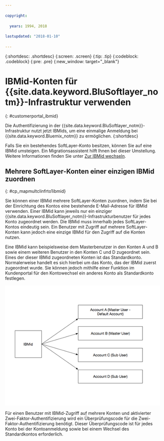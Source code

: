 ```yaml
---

copyright:

  years: 1994, 2018

lastupdated: "2018-01-10"

---
```


{:shortdesc: .shortdesc}
{:screen: .screen}
{:tip: .tip}
{:codeblock: .codeblock}
{:pre: .pre}
{:new_window: target="_blank"}

# IBMid-Konten für {{site.data.keyword.BluSoftlayer_notm}}-Infrastruktur verwenden
{: #customerportal_ibmid}

Die Authentifizierung in der {{site.data.keyword.BluSoftlayer_notm}}-Infrastruktur nutzt jetzt IBMids, um eine einmalige Anmeldung bei {{site.data.keyword.Bluemix_notm}} zu ermöglichen.
{:shortdesc}

Falls Sie ein bestehendes SoftLayer-Konto besitzen, können Sie auf eine IBMid umsteigen. Ein Migrationsassistent hilft Ihnen bei dieser Umstellung. Weitere Informationen finden Sie unter [Zur IBMid wechseln](/docs/account/softlayerlink.html#switching-to-ibmid).

## Mehrere SoftLayer-Konten einer einzigen IBMid zuordnen
{: #cp_mapmultclinfrto1ibmid}

Sie können einer IBMid mehrere SoftLayer-Konten zuordnen, indem Sie bei der Einrichtung des Kontos eine bestehende E-Mail-Adresse für IBMid verwenden. Einer IBMid kann jeweils nur ein einziger {{site.data.keyword.BluSoftlayer_notm}}-Infrastrukturbenutzer für jedes Konto zugeordnet werden. Die IBMid muss innerhalb jedes SoftLayer-Kontos eindeutig sein. Ein Benutzer mit Zugriff auf mehrere SoftLayer-Konten kann jedoch eine einzige IBMid für den Zugriff auf die Konten nutzen. 

Eine IBMid kann beispielsweise dem Masterbenutzer in den Konten A und B sowie einem weiteren Benutzer in den Konten C und D zugeordnet sein. Eines der dieser IBMid zugeordneten Konten ist das Standardkonto. Normalerweise handelt es sich hierbei um das Konto, das der IBMid zuerst zugeordnet wurde. Sie können jedoch mithilfe einer Funktion im Kundenportal für den Kontowechsel ein anderes Konto als Standardkonto festlegen.

![SoftLayer-Konten zu einer einzigen IBMid zuordnen](images/ibmid-image.png)

Für einen Benutzer mit IBMid-Zugriff auf mehrere Konten und aktivierter Zwei-Faktor-Authentifizierung wird ein Überprüfungscode für die Zwei-Faktor-Authentifizierung benötigt. Dieser Überprüfungscode ist für jedes Konto bei der Kontoanmeldung sowie bei einem Wechsel des Standardkontos erforderlich.
